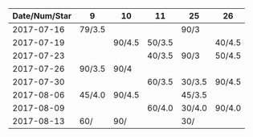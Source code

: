 Date/Num/Star  |  9     | 10     | 11     | 25     | 26
---------------|--------|--------|--------|--------|--------
2017-07-16     | 79/3.5 |        |        | 90/3   |
2017-07-19     |        | 90/4.5 | 50/3.5 |        | 40/4.5
2017-07-23     |        |        | 40/3.5 | 90/3   | 50/4.5
2017-07-26     | 90/3.5 | 90/4   |        |        | 
2017-07-30     |        |        | 60/3.5 | 30/3.5 | 90/4.5
2017-08-06     | 45/4.0 | 90/4.5 |        | 45/3.5 | 
2017-08-09     |        |        | 60/4.0 | 30/4.0 | 90/4.0
2017-08-13     | 60/    | 90/    |        | 30/    | 

